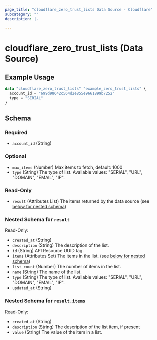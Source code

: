 ```yaml
---
page_title: "cloudflare_zero_trust_lists Data Source - Cloudflare"
subcategory: ""
description: |-
  
---
```


# cloudflare_zero_trust_lists (Data Source)



## Example Usage

```terraform
data "cloudflare_zero_trust_lists" "example_zero_trust_lists" {
  account_id = "699d98642c564d2e855e9661899b7252"
  type = "SERIAL"
}
```

<!-- schema generated by tfplugindocs -->
## Schema

### Required

- `account_id` (String)

### Optional

- `max_items` (Number) Max items to fetch, default: 1000
- `type` (String) The type of list.
Available values: "SERIAL", "URL", "DOMAIN", "EMAIL", "IP".

### Read-Only

- `result` (Attributes List) The items returned by the data source (see [below for nested schema](#nestedatt--result))

<a id="nestedatt--result"></a>
### Nested Schema for `result`

Read-Only:

- `created_at` (String)
- `description` (String) The description of the list.
- `id` (String) API Resource UUID tag.
- `items` (Attributes Set) The items in the list. (see [below for nested schema](#nestedatt--result--items))
- `list_count` (Number) The number of items in the list.
- `name` (String) The name of the list.
- `type` (String) The type of list.
Available values: "SERIAL", "URL", "DOMAIN", "EMAIL", "IP".
- `updated_at` (String)

<a id="nestedatt--result--items"></a>
### Nested Schema for `result.items`

Read-Only:

- `created_at` (String)
- `description` (String) The description of the list item, if present
- `value` (String) The value of the item in a list.



